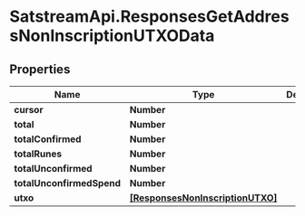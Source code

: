 # SatstreamApi.ResponsesGetAddressNonInscriptionUTXOData

## Properties
Name | Type | Description | Notes
------------ | ------------- | ------------- | -------------
**cursor** | **Number** |  | [optional] 
**total** | **Number** |  | [optional] 
**totalConfirmed** | **Number** |  | [optional] 
**totalRunes** | **Number** |  | [optional] 
**totalUnconfirmed** | **Number** |  | [optional] 
**totalUnconfirmedSpend** | **Number** |  | [optional] 
**utxo** | [**[ResponsesNonInscriptionUTXO]**](ResponsesNonInscriptionUTXO.md) |  | [optional] 
